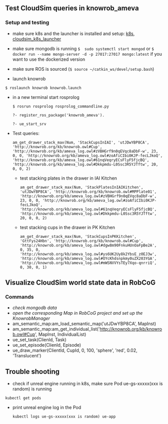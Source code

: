 ## Test CloudSim queries in knowrob_ameva

### Setup and testing

* make sure k8s and the launcher is installed and setup: [k8s](CloudSim_k8sSetup.md), [cloudsim_k8s_launcher](CloudSim_k8sLauncher.md)

* make sure mongodb is running
 ` $  sudo systemctl start mongod ` or ` $ docker run --name mongo-server -d -p 27017:27017 mongo:latest ` if you want to use the dockerized version
* make sure ROS is sourced (`$ source ~/catkin_ws/devel/setup.bash`) 

* launch knowrob

 `$ roslaunch knowrob knowrob.launch` 
 
* in a new terminal start rosprolog

  `$ rosrun rosprolog rosprolog_commandline.py`
  
  `?- register_ros_package('knowrob_ameva').`
  
  `?- ue_start_srv`
  
* Test queries:
  
    ```
    am_get_drawer_stack_max(Num, 'StackCupsInIAI', 'utJDwYBP8CA', 'http://knowrob.org/kb/knowrob.owl#Cup', 'http://knowrob.org/kb/ameva_log.owl#zVBHGrf9n0qEVqc8aDbF-w', 23, 0, 0, 'http://knowrob.org/kb/ameva_log.owl#zoAfiCIbi0KJP-fecLJkoQ', 'http://knowrob.org/kb/ameva_log.owl#61nqVeqryECsFlyF5fjcBQ', 'http://knowrob.org/kb/ameva_log.owl#Dkkpmdu-L0Ssc3R5YJTftw', 20, 0, 0, 2)
    ```
  
  * test stacking plates in the drawer in IAI Kitchen
  
    ```
    am_get_drawer_stack_max(Num, 'StackPlatesInIAIKitchen', 'utJDwYBP8CA', 'http://knowrob.org/kb/knowrob.owl#MPPlate01', 'http://knowrob.org/kb/ameva_log.owl#zVBHGrf9n0qEVqc8aDbF-w', 23, 0, 0, 'http://knowrob.org/kb/ameva_log.owl#zoAfiCIbi0KJP-fecLJkoQ', 'http://knowrob.org/kb/ameva_log.owl#61nqVeqryECsFlyF5fjcBQ', 'http://knowrob.org/kb/ameva_log.owl#Dkkpmdu-L0Ssc3R5YJTftw', 20, 0, 0, 2) 
    
    ```
  
  * test stacking cups in the drawer in PK Kitchen
  
    ```
    am_get_drawer_stack_max(Num, 'StackCupsInPKKitchen', 'GttFys24Hbn', 'http://knowrob.org/kb/knowrob.owl#Cup', 'http://knowrob.org/kb/ameva_log.owl#dgw8m90FnkuHUnOaFpBe2A', 0, 35, 0, 'http://knowrob.org/kb/ameva_log.owl#ys6UK2Uy8k2YbsE_z0EJ3w', 'http://knowrob.org/kb/ameva_log.owl#OYcKhdsnpkmy0uZX203YGA', 'http://knowrob.org/kb/ameva_log.owl#mWSNVVYsTEy7Xqo-qnrriQ', 0, 30, 0, 1) 
    ```
  
    

## Visualize CloudSim world state data in RobCoG

### Commands

* *check mongodb data*
* *open the corresponding Map in RobCoG project and set up the KnowrobManager*
* am_semantic_map:am_load_semantic_map('utJDwYBP8CA', MapInst)
* am_semantic_map:am_get_individual_list('http://knowrob.org/kb/knowrob.owl#Cup', MapInst, IndividualList)
* ue_set_task(ClienId, Task)
* ue_set_episode(ClienId, Episode)
* ue_draw_marker(ClientId, CupId, 0, 100, 'sphere', 'red', 0.02, 'Translucent')

## Trouble shooting

* check if unreal engine running in k8s, make sure Pod ue-gs-xxxxx(xxx is random) is running
 
 `kubectl get pods`
 
* print unreal engine log in the Pod
  
  `kubectl logs ue-gs-xxxxx(xxx is random) ue-app`

